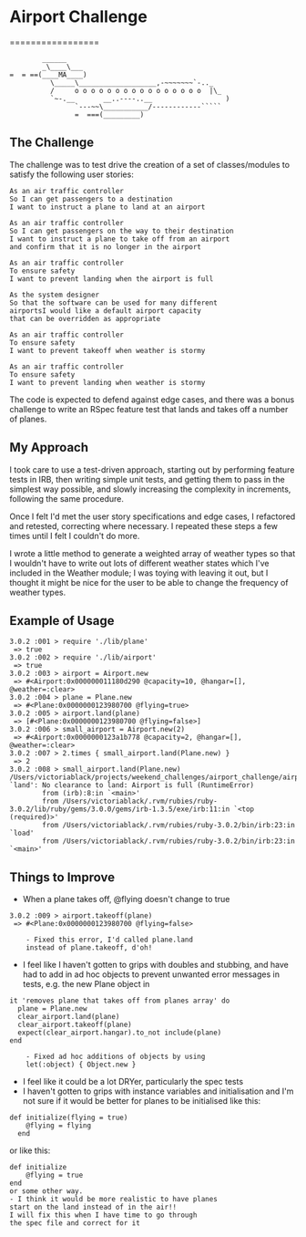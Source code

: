 # Airport Challenge
=================

```
        ______
        _\____\___
=  = ==(____MA____)
          \_____\___________________,-~~~~~~~`-.._
          /     o o o o o o o o o o o o o o o o  |\_
          `~-.__       __..----..__                  )
                `---~~\___________/------------`````
                =  ===(_________)

```
## The Challenge
The challenge was to test drive the creation of a set of 
classes/modules to satisfy the following user stories:

```
As an air traffic controller 
So I can get passengers to a destination 
I want to instruct a plane to land at an airport

As an air traffic controller 
So I can get passengers on the way to their destination 
I want to instruct a plane to take off from an airport 
and confirm that it is no longer in the airport

As an air traffic controller 
To ensure safety 
I want to prevent landing when the airport is full 

As the system designer
So that the software can be used for many different 
airportsI would like a default airport capacity 
that can be overridden as appropriate

As an air traffic controller 
To ensure safety 
I want to prevent takeoff when weather is stormy 

As an air traffic controller 
To ensure safety 
I want to prevent landing when weather is stormy
```
The code is expected to defend against edge cases, 
and there was a bonus challenge to write an RSpec 
feature test that lands and takes off a number of planes.

## My Approach

I took care to use a test-driven approach, starting out 
by performing feature tests in IRB, then writing simple 
unit tests, and getting them to pass in the simplest 
way possible, and slowly increasing the complexity 
in increments, following the same procedure.

Once I felt I'd met the user story specifications 
and edge cases, I refactored and retested, 
correcting where necessary. 
I repeated these steps a few times until I felt I 
couldn't do more.

I wrote a little method to generate a weighted array 
of weather types so that I wouldn't have to
write out lots of different weather states
which I've included in the Weather module;
I was toying with leaving it out, but I thought 
it might be nice for the user to be able to change 
the frequency of weather types.

## Example of Usage
```
3.0.2 :001 > require './lib/plane'
 => true 
3.0.2 :002 > require './lib/airport'
 => true 
3.0.2 :003 > airport = Airport.new
 => #<Airport:0x000000011180d290 @capacity=10, @hangar=[], @weather=:clear> 
3.0.2 :004 > plane = Plane.new
 => #<Plane:0x0000000123980700 @flying=true> 
3.0.2 :005 > airport.land(plane)
 => [#<Plane:0x0000000123980700 @flying=false>] 
3.0.2 :006 > small_airport = Airport.new(2)
 => #<Airport:0x0000000123a1b778 @capacity=2, @hangar=[], @weather=:clear> 
3.0.2 :007 > 2.times { small_airport.land(Plane.new) }
 => 2 
3.0.2 :008 > small_airport.land(Plane.new)
/Users/victoriablack/projects/weekend_challenges/airport_challenge/airport_challenge/lib/airport.rb:37:in `land': No clearance to land: Airport is full (RuntimeError)
        from (irb):8:in `<main>'
        from /Users/victoriablack/.rvm/rubies/ruby-3.0.2/lib/ruby/gems/3.0.0/gems/irb-1.3.5/exe/irb:11:in `<top (required)>'
        from /Users/victoriablack/.rvm/rubies/ruby-3.0.2/bin/irb:23:in `load'
        from /Users/victoriablack/.rvm/rubies/ruby-3.0.2/bin/irb:23:in `<main>'
```

## Things to Improve

- When a plane takes off, @flying doesn't change to true
```
3.0.2 :009 > airport.takeoff(plane)
 => #<Plane:0x0000000123980700 @flying=false>
```
        - Fixed this error, I'd called plane.land 
        instead of plane.takeoff, d'oh!
- I feel like I haven't gotten to grips with doubles 
and stubbing, and have had to add in ad hoc objects 
to prevent unwanted error messages in tests, 
e.g. the new Plane object in
```
it 'removes plane that takes off from planes array' do
  plane = Plane.new
  clear_airport.land(plane)
  clear_airport.takeoff(plane)
  expect(clear_airport.hangar).to_not include(plane)
end
```
        - Fixed ad hoc additions of objects by using 
        let(:object) { Object.new }
- I feel like it could be a lot DRYer, particularly 
the spec tests
- I haven't gotten to grips with instance variables
and initialisation and I'm not sure if it would be
better for planes to be initialised like this:
```
def initialize(flying = true)
    @flying = flying
  end
```
or like this:
```
def initialize
    @flying = true
end
or some other way.
- I think it would be more realistic to have planes
start on the land instead of in the air!! 
I will fix this when I have time to go through
the spec file and correct for it
